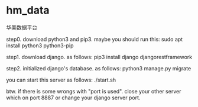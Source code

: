 # hm_data
华美数据平台

step0. download python3 and pip3. maybe you should run this:
sudo apt install python3 python3-pip

step1. download django. as follows:
pip3 install django djangorestframework

step2. initialized django's database. as follows:
python3 manage.py migrate

you can start this server as follows:
./start.sh

btw. if there is some wrongs with "port is used". close your other server which on port 8887 or change your django server port.
